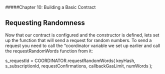 #####Chapter 10: Building a Basic Contract

## Requesting Randomness

Now that our contract is configured and the constructor is defined, lets set up the function that will send a request for random numbers. To send a request you need to call the “coordinator variable we set up earlier and call the requestRandomWords function from it:

<Highlight class="language-javascript">
s_requestId = COORDINATOR.requestRandomWords(
    keyHash,
    s_subscriptionId,
    requestConfirmations,
    callbackGasLimit,
    numWords
  );
</Highlight>
